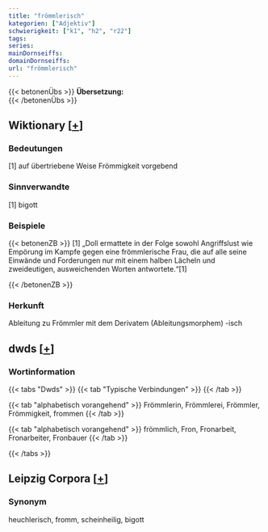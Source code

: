 ```yaml
---
title: "frömmlerisch"
kategorien: ["Adjektiv"]
schwierigkeit: ["k1", "h2", "r22"]
tags:
series:
mainDornseiffs:
domainDornseiffs:
url: "frömmlerisch"
---
```


{{< betonenÜbs >}}
**Übersetzung:**  
{{< /betonenÜbs >}}

## Wiktionary [[+](https://de.wiktionary.org/wiki/frömmlerisch)]

### Bedeutungen
[1] auf übertriebene Weise Frömmigkeit vorgebend  

### Sinnverwandte
[1] bigott  

### Beispiele
{{< betonenZB >}}
[1] „Doll ermattete in der Folge sowohl Angriffslust wie Empörung im Kampfe gegen eine frömmlerische Frau, die auf alle seine Einwände und Forderungen nur mit einem halben Lächeln und zweideutigen, ausweichenden Worten antwortete.“[1]  

{{< /betonenZB >}}
### Herkunft
Ableitung zu Frömmler mit dem Derivatem (Ableitungsmorphem) -isch  



## dwds [[+](https://www.dwds.de/wb/frömmlerisch)]

### Wortinformation
{{< tabs "Dwds" >}}
{{< tab "Typische Verbindungen" >}}
{{< /tab >}}

{{< tab "alphabetisch vorangehend" >}}
Frömmlerin, Frömmlerei, Frömmler, Frömmigkeit, frommen
{{< /tab >}}

{{< tab "alphabetisch vorangehend" >}}
frömmlich, Fron, Fronarbeit, Fronarbeiter, Fronbauer
{{< /tab >}}

{{< /tabs >}}

## Leipzig Corpora [[+](https://corpora.uni-leipzig.de/en/res?word=frömmlerisch&corpusId=deu_newscrawl-public_2018)]


### Synonym
heuchlerisch, fromm, scheinheilig, bigott

